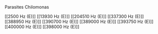 Parasites Chilomonas

[[2500 Hz (E)]]
[[13930 Hz (E)]]
[[204510 Hz (E)]]
[[337300 Hz (E)]]
[[388950 Hz (E)]]
[[390700 Hz (E)]]
[[389000 Hz (E)]]
[[393750 Hz (E)]]
[[400000 Hz (E)]]
[[398000 Hz (E)]]